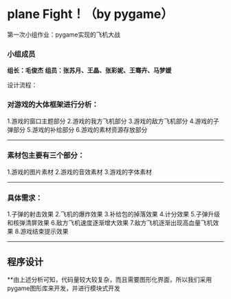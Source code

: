 # plane Fight！（by pygame）
第一次小组作业：pygame实现的飞机大战

### 小组成员

**组长：毛俊杰**
**组员：张苏月、王晶、张彩妮、王骞卉、马梦媛**

设计流程：
### 对游戏的大体框架进行分析：

1.游戏的窗口主题部分
2.游戏的我方飞机部分
3.游戏的敌方飞机部分
4.游戏的子弹部分
5.游戏的补给部分
6.游戏的素材资源存放部分
***
### 素材包主要有三个部分：
1.游戏的图片素材
2.游戏的音效素材
3.游戏的字体素材
***
### 具体需求：
1.子弹的射击效果
2.飞机的爆炸效果
3.补给包的掉落效果
4.计分效果
5.子弹升级和核弹清屏效果
6.敌方飞机速度逐渐增大效果
7.敌方飞机逐渐出现高血量飞机效果
8.游戏结束提示效果

***

## **程序设计**
**由上述分析可知，代码量较大较复杂，而且需要图形化界面，所以我们采用pygame图形库来开发，并进行模块式开发
